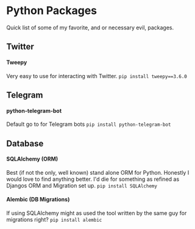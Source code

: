 # Python Packages
Quick list of some of my favorite, and or necessary evil, packages.
## Twitter
#### Tweepy
Very easy to use for interacting with Twitter.
`pip install tweepy==3.6.0`

## Telegram
#### python-telegram-bot
Default go to for Telegram bots
`pip install python-telegram-bot`

## Database
#### SQLAlchemy (ORM)
Best (if not the only, well known) stand alone ORM for Python. Honestly I would love to find anything better. I'd die for something as refined as Djangos ORM and Migration set up.
`pip install SQLAlchemy`
#### Alembic (DB Migrations)
If using SQLAlchemy might as used the tool written by the same guy for migrations right?
`pip install alembic`